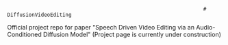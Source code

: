                                                                     # DiffusionVideoEditing
Official project repo for paper "Speech Driven Video Editing via an Audio-Conditioned Diffusion Model" 
(Project page is currently under construction) 
